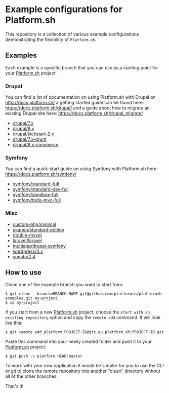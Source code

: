 # Example configurations for Platform.sh

This repository is a collection of various example configurations demonstrating 
the flexibility of `Platform.sh`.

## Examples

Each example is a specific branch that you can use as a starting point for your 
[Platform.sh](https://platform.sh) project.

### Drupal
You can find _a lot_ of documentation on using Platform.sh with Drupal on http://docs.platform.sh/ a getting started guide can be found here: https://docs.platform.sh/drupal/ and a guide about how to migrate an existing Drupal site here: https://docs.platform.sh/drupal_migrate/

* [drupal/7.x](https://github.com/platformsh/platformsh-examples/tree/drupal/7.x)
* [drupal/8.x](https://github.com/platformsh/platformsh-examples/tree/drupal/8.x)
* [drupal/kickstart-2.x](https://github.com/platformsh/platformsh-examples/tree/drupal/kickstart-2.x)
* [drupal/7.x-grunt](https://github.com/platformsh/platformsh-examples/tree/drupal/7.x-grunt)
* [drupal/8.x-commerce](https://github.com/platformsh/platformsh-examples/tree/drupal/8.x-commerce)

### Symfony

You can find a quick-start guide on using Symfony with Platform.sh here: https://docs.platform.sh/symfony/

* [symfony/standard-full](https://github.com/platformsh/platformsh-examples/tree/symfony/standard-full)
* [symfony/standard-dev-full](https://github.com/platformsh/platformsh-examples/tree/symfony/standard-dev-full)
* [symfony/sandbox-full](https://github.com/platformsh/platformsh-examples/tree/symfony/cmf-sandbox-full)
* [symfony/todo-mvc-full](https://github.com/platformsh/platformsh-examples/tree/symfony/todo-mvc-full)

### Misc

* [custom-php/minimal](https://github.com/platformsh/platformsh-examples/tree/custom-php/minimal)
* [akaneo/standard-edition](https://github.com/platformsh/platformsh-examples/tree/akeneo/standard-edition)
* [double-mysql](https://github.com/platformsh/platformsh-examples/tree/double-mysql)
* [laravel/laravel](https://github.com/platformsh/platformsh-examples/tree/laravel/laravel)
* [multiapp/drupal-symfony](https://github.com/platformsh/platformsh-examples/tree/multiapp/drupal-symfony)
* [wordpress/4.x](https://github.com/platformsh/platformsh-examples/tree/wordpress/4.x)
* [sonata/2.4](https://github.com/platformsh/platformsh-examples/tree/sonata/2.4)

## How to use

Clone one of the example branch you want to start from:

    $ git clone --branch=BRANCH-NAME git@github.com:platformsh/platformsh-examples.git my-project
    $ cd my-project

If you start from a new [Platform.sh](https://platform.sh) project, choose the 
`start with an existing repository` option and copy the `remote add` command. It
will look like this:

    $ git remote add platform PROJECT-ID@git.eu.platform.sh:PROJECT-ID.git

Paste this command into your newly created folder and push it to your 
[Platform.sh](https://platform.sh) project:

    $ git push -u platform HEAD:master

To work with your new application it would be simpler for you to use the CLI or
git to clone the remote repository into another "clean" directory without all
of the other branches.

That's it!